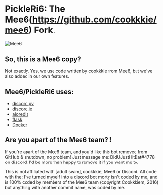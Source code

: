 # PickleRi6: The Mee6(https://github.com/cookkkie/mee6) Fork.
![Mee6](http://mee6.xyz/static/img/meeseeks.png)

## So, this is a Mee6 copy?
Not exactly. Yes, we use code written by cookkkie from Mee6, but we've also added in our own features. 

## Mee6/PickleRi6 uses:

- [discord.py](https://github.com/Rapptz/discord.py)
- [discord.ie](https://github.com/qeled/discordie)
- [aioredis](https://github.com/aio-libs/aioredis)
- [flask](http://flask.pocoo.org)
- [Docker](https://www.docker.com/)

## Are you apart of the Mee6 team? !

If you're apart of the Mee6 team, and you'd like this bot removed from GitHub & shutdown, no problem! Just message me: DidUJustHitDat#4778 on discord. I'd be more than happy to remove it if you want me to.

This is not affiliated with [adult swim], cookkkie, Mee6 or Discord.
All code with the: I've turned myself into a discord bot morty isn't coded by me, and is 100% coded by members of the Mee6 team (copyright Cookkkiem, 2016) but anything with another commit name, was coded by me.
